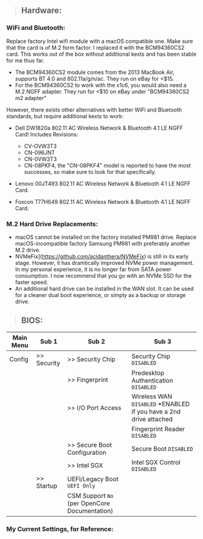 > ## Hardware:
### WiFi and Bluetooth:
Replace factory Intel wifi module with a macOS compatible one. Make sure that the card is of M.2 form factor. I replaced it with the BCM94360CS2 card. This works out of the box without additional kexts and has been stable for me thus far.
- The BCM94360CS2 module comes from the 2013 MacBook Air, supports BT 4.0 and 802.11a/g/n/ac. They run on eBay for <$15.
- For the BCM94360CS2 to work with the x1c6, you would also need a M.2 NGFF adapter. They run for <$10 on eBay under "BCM94360CS2 m2 adapter"

However, there exists other alternatives with better WiFi and Bluetooth standards, but require additional kexts to work: 
* Dell DW1820a 802.11 AC Wireless Network & Bluetooth 4.1 LE NGFF Card! Includes Revisions:  
    - CV-OVW3T3  
    - CN-096JNT  
    - CN-0VW3T3  
    - CN-08PKF4, the "CN-08PKF4" model is reported to have the most successes, so make sure to look for that specifically.

* Lenovo 00JT493 802.11 AC Wireless Network & Bluetooth 4.1 LE NGFF Card.
* Foxcon T77H649 802.11 AC Wireless Network & Bluetooth 4.1 LE NGFF Card.

### M.2 Hard Drive Replacements:
* macOS cannot be installed on the factory installed PM981 drive. Replace macOS-incompatible factory Samsung PM981 with preferably another M.2 drive. 
* NVMeFix](https://github.com/acidanthera/NVMeFix) is still in its early stage. However, it has dramtically improved NVMe power management. In my personal experience, it is no longer far from SATA power consumption. I now recommend that you go with an NVMe SSD for the faster speed.
* An additional hard drive can be installed in the WAN slot. It can be used for a cleaner dual boot experience, or simply as a backup or storage drive.



> ## BIOS:
| Main Menu | Sub 1 | Sub 2 | Sub 3 |
| --------- | ----- | ----- | ----- |
| Config | >> Security | >> Security Chip | Security Chip `DISABLED` |
|   |   | >> Fingerprint | Predesktop Authentication `DISABLED` |] |
|   |   | >> I/O Port Access | Wireless WAN `DISABLED` *ENABLED if you have a 2nd drive attached|
|   |   |   | Fingerprint Reader `DISABLED` |
|   |   | >> Secure Boot Configuration | Secure Boot `DISABLED` |
|   |   | >> Intel SGX | Intel SGX Control `DISABLED` |
|   | >> Startup | UEFI/Legacy Boot `UEFI Only` |   |
|   |   | CSM Support `No` (per OpenCore Documentation) |   |

### My Current Settings, for Reference:
